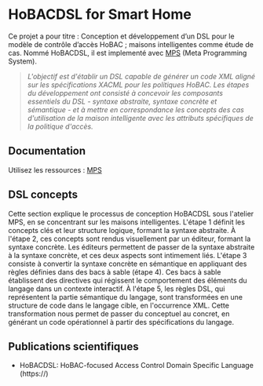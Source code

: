 
# HoBACDSL for Smart Home

Ce projet a pour titre : Conception et développement d’un DSL pour le modèle de contrôle d’accès HoBAC ; maisons intelligentes comme étude de cas. Nommé HoBACDSL, il est implementé avec [MPS](https://www.jetbrains.com/es-es/mps/) (Meta Programming System).

> _L'objectif est d'établir un DSL capable de générer un code XML aligné sur les spécifications XACML pour les politiques HoBAC. Les étapes du développement ont consisté à concevoir les composants essentiels du DSL - syntaxe abstraite, syntaxe concrète et sémantique - et à mettre en correspondance les concepts des cas d'utilisation de la maison intelligente avec les attributs spécifiques de la politique d'accès._

## Documentation

Utilisez les ressources : [MPS](https://www.jetbrains.com/es-es/mps/)

## DSL concepts

Cette section explique le processus de conception HoBACDSL sous l'atelier MPS, en se concentrant sur les maisons intelligentes. L'étape 1 définit les concepts clés et leur structure logique, formant la syntaxe abstraite. À l'étape 2, ces concepts sont rendus visuellement par un éditeur, formant la syntaxe concrète. Les éditeurs permettent de passer de la syntaxe abstraite à la syntaxe concrète, et ces deux aspects sont intimement liés. L'étape 3 consiste à convertir la syntaxe concrète en sémantique en appliquant des règles définies dans des bacs à sable (étape 4). Ces bacs à sable établissent des directives qui régissent le comportement des éléments du langage dans un contexte interactif. À l'étape 5, les règles DSL, qui représentent la partie sémantique du langage, sont transformées en une structure de code dans le langage cible, en l'occurrence XML. Cette transformation nous permet de passer du conceptuel au concret, en générant un code opérationnel à partir des spécifications du langage.

## Publications scientifiques

* HoBACDSL: HoBAC-focused Access Control Domain Specific Language (https://)



